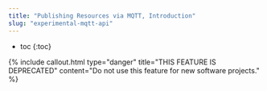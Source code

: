 ```yaml
---
title: "Publishing Resources via MQTT, Introduction"
slug: "experimental-mqtt-api"
---
```


* toc
{:toc}


{% include callout.html type="danger" title="THIS FEATURE IS DEPRECATED" content="Do not use this feature for new software projects." %}

